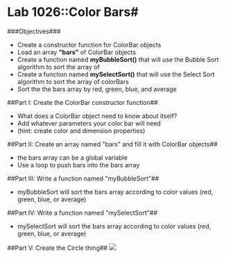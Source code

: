 # Lab 1026::Color Bars#

###Objectives###
 - Create a constructor function for ColorBar objects
 - Load an array **"bars"** of ColorBar objects
 - Create a function named **myBubbleSort()** that will use the Bubble Sort algorithm to sort the array of 
 - Create a function named **mySelectSort()** that will use the Select Sort algorithm to sort the array of colorBars
 - Sort the the bars array by red, green, blue, and average
 
##Part I: Create the ColorBar constructor function##

 - What does a ColorBar object need to know about itself?
 - Add whatever parameters your color bar will need
 - (hint: create color and dimension properties)


##Part II: Create an array named "bars" and fill it with ColorBar objects##

 -  the bars array can be a global variable
 -  Use a loop to push bars into the bars array

  
##Part III: Write a function named "myBubbleSort"##

 -  myBubbleSort will sort the bars array according to color values (red, green, blue, or average) 

##Part IV: Write a function named "mySelectSort"##

 -  mySelectSort will sort the bars array according to color values (red, green, blue, or average) 
   

##Part V: Create the Circle thing##
![](https://i.imgur.com/0U3931l.png)

 